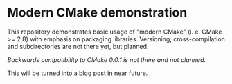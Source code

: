 Modern CMake demonstration
==========================

This repository demonstrates basic usage of "modern CMake" (i. e. CMake >= 2.8)
with emphasis on packaging libraries. Versioning, cross-compilation and
subdirectories are not there yet, but planned.

*Backwards compatibility to CMake 0.0.1 is not there and not planned.*

This will be turned into a blog post in near future.

